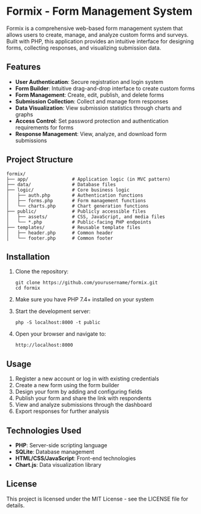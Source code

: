 # Formix - Form Management System

Formix is a comprehensive web-based form management system that allows users to create, manage, and analyze custom forms and surveys. Built with PHP, this application provides an intuitive interface for designing forms, collecting responses, and visualizing submission data.

## Features

- **User Authentication**: Secure registration and login system
- **Form Builder**: Intuitive drag-and-drop interface to create custom forms
- **Form Management**: Create, edit, publish, and delete forms
- **Submission Collection**: Collect and manage form responses
- **Data Visualization**: View submission statistics through charts and graphs
- **Access Control**: Set password protection and authentication requirements for forms
- **Response Management**: View, analyze, and download form submissions

## Project Structure

```
formix/
├── app/                # Application logic (in MVC pattern)
├── data/               # Database files
├── logic/              # Core business logic
│   ├── auth.php        # Authentication functions
│   ├── forms.php       # Form management functions
│   └── charts.php      # Chart generation functions
├── public/             # Publicly accessible files
│   ├── assets/         # CSS, JavaScript, and media files
│   └── *.php           # Public-facing PHP endpoints
├── templates/          # Reusable template files
│   ├── header.php      # Common header
│   └── footer.php      # Common footer
```

## Installation

1. Clone the repository:
   ```
   git clone https://github.com/yourusername/formix.git
   cd formix
   ```

2. Make sure you have PHP 7.4+ installed on your system

3. Start the development server:
   ```
   php -S localhost:8000 -t public
   ```

4. Open your browser and navigate to:
   ```
   http://localhost:8000
   ```

## Usage

1. Register a new account or log in with existing credentials
2. Create a new form using the form builder
3. Design your form by adding and configuring fields
4. Publish your form and share the link with respondents
5. View and analyze submissions through the dashboard
6. Export responses for further analysis

## Technologies Used

- **PHP**: Server-side scripting language
- **SQLite**: Database management
- **HTML/CSS/JavaScript**: Front-end technologies
- **Chart.js**: Data visualization library

## License

This project is licensed under the MIT License - see the LICENSE file for details. 